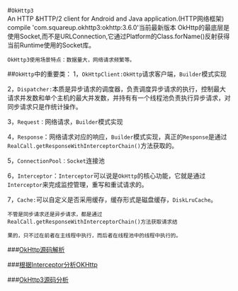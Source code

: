 #`OkHttp3`	
	An HTTP &HTTP/2 client for Android and Java application.(HTTP网络框架)
	compile 'com.squareup.okhttp3:okhttp:3.6.0'当前最新版本
	OkHttp的最底层是使用Socket,而不是URLConnection,它通过Platform的Class.forName()反射获得当前Runtime使用的Socket库。

	OkHttp3使用场景特点：数据量大，网络请求频繁等。

##`OkHttp`中的重要类：
1，`OkHttpClient:OkHttp`请求客户端，`Builder`模式实现

2，`Dispatcher:`本质是异步请求的调度器，负责调度异步请求的执行，控制最大请求并发数和单个主机的最大并发数，并持有有一个线程池负责执行异步请求，对同步请求只是作统计操作。

3，`Request：`网络请求，`Builder`模式实现

4，`Response`：网络请求对应的响应，`Builder`模式实现，真正的`Response`是通过`RealCall.getResponseWithInterceptorChain()`方法获取的。

5，`ConnectionPool：Socket`连接池

6，`Interceptor`：`Interceptor`可以说是`OkHttp`的核心功能，它就是通过`Interceptor`来完成监控管理，重写和重试请求的。

7，`Cache:`可以自定义是否采用缓存，缓存形式是磁盘缓存，`DiskLruCache`。

	不管是同步请求还是异步请求，都是通过RealCall.getResponseWithInterceptorChain()方法获取请求结

	果的，只不过在前者在主线程中执行，而后者在线程池中的线程中执行的。

###[OkHttp源码解析](http://www.dieyidezui.com/okhttp-3-4-x-yuan-ma-pou-xi/)

###[根据Interceptor分析OKHttp](https://www.zybuluo.com/Warning1943/note/699633)

###[OkHttp3源码分析](http://www.jianshu.com/p/aad5aacd79bf)